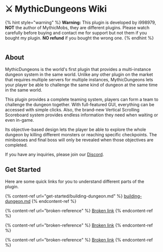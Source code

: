# ⚔️ MythicDungeons Wiki

{% hint style="warning" %}
**Warning:** This plugin is developed by i998979, **NOT** the author of MythicMobs, they are different plugins. Please watch carefully before buying and contact me for support but not them if you bought my plugin. **NO refund** if you bought the wrong one.
{% endhint %}

<figure><img src="https://i.imgur.com/xt0dqFf.png" alt=""><figcaption></figcaption></figure>

## About

MythicDungeons is the world's first plugin that provides a multi-instance dungeon system in the same world. Unlike any other plugin on the market that requires multiple servers for multiple instances, MythicDungeons lets your player be able to challenge the same kind of dungeon at the same time in the same world.

This plugin provides a complete teaming system, players can form a team to challenge the dungeon together. With full-featured GUI, everything can be accessed with simple clicks. Also, the brand-new Vertical Scrolling Scoreboard system provides endless information they need when waiting or even in-game.

Its objective-based design lets the player be able to explore the whole dungeon by killing different monsters or reaching specific checkpoints. The minibosses and final boss will only be revealed when those objectives are completed.

If you have any inquiries, please join our [Discord](https://discord.gg/DVvCXFP47R).

## Get Started

Here are some quick links for you to understand different parts of the plugin.

{% content-ref url="get-started/building-dungeon.md" %}
[building-dungeon.md](get-started/building-dungeon.md)
{% endcontent-ref %}

{% content-ref url="broken-reference" %}
[Broken link](broken-reference)
{% endcontent-ref %}

{% content-ref url="broken-reference" %}
[Broken link](broken-reference)
{% endcontent-ref %}

{% content-ref url="broken-reference" %}
[Broken link](broken-reference)
{% endcontent-ref %}
